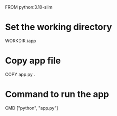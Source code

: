 FROM python:3.10-slim 
# Set the working directory 
WORKDIR /app 
# Copy app file 
COPY app.py . 
# Command to run the app 
CMD ["python", "app.py"] 
